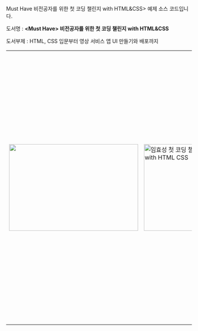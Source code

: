 Must Have 비전공자를 위한 첫 코딩 챌린지 with HTML&CSS> 예제 소스 코드입니다.

도서명 : **&lt;Must Have> 비전공자를 위한 첫 코딩 챌린지 with HTML&CSS**

도서부제 : HTML, CSS 입문부터 영상 서비스 앱 UI 만들기와 배포까지



<table>
  <tr>
   <td>
     <img src="https://user-images.githubusercontent.com/61550839/114302532-73359d00-9b04-11eb-8f88-05122c62c0af.jpg"  width="350px" height="235px" ></img>
   </td>
   <td>

<p id="gdcalert1" ><span style="color: red; font-weight: bold" </span></p>

<img src="http://image.kyobobook.co.kr/images/book/xlarge/849/x9791197149849.jpg" width="183px" height="235px" title="임효성 첫 코딩 챌린지 with HTML CSS"></img>
  
   </td>
   <td><strong>서지 정보</strong>
<p>
・ 지은이 : 임효성
<p>
・ 출판사 : 골든래빗(주)
<p>
・ ISBN :  979-11-971498-4-9
<p>
・ 정가 : 25,000원
<p>
・ 분량 : 404쪽
<p>
・ 판형 : (183mm x 235mm) 
<p>
・ 난이도 : 입문, 초급
   </td>
   <td><strong>구매처</strong>
<p>
・ <a href="https://bit.ly/3xoPGWc​">골든래빗</a> 
<p>
・ <a href="https://bit.ly/2VgWdEG​">교보문고</a> 
<p>
・ <a href="https://bit.ly/3f1WHWg">예스24</a> ​
<p>
・ <a href="https://bit.ly/3ybW9ES​">알라딘</a> 
<p>
・ <a href="https://bit.ly/2UVrVaW">인터파크</a> ​
   </td>
  </tr>
</table>


